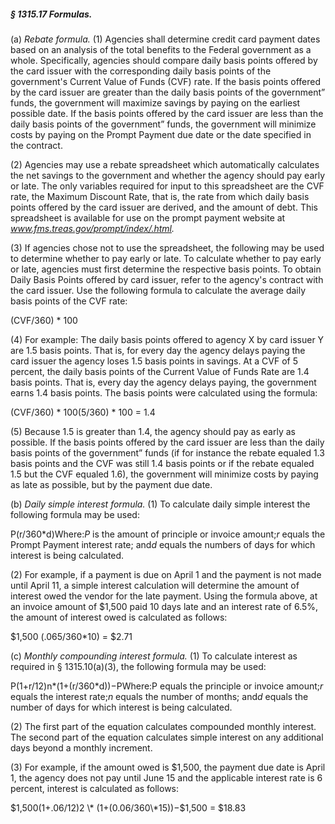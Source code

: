 ##### § 1315.17 Formulas. #####

(a) *Rebate formula.* (1) Agencies shall determine credit card payment dates based on an analysis of the total benefits to the Federal government as a whole. Specifically, agencies should compare daily basis points offered by the card issuer with the corresponding daily basis points of the government's Current Value of Funds (CVF) rate. If the basis points offered by the card issuer are greater than the daily basis points of the government” funds, the government will maximize savings by paying on the earliest possible date. If the basis points offered by the card issuer are less than the daily basis points of the government” funds, the government will minimize costs by paying on the Prompt Payment due date or the date specified in the contract.

(2) Agencies may use a rebate spreadsheet which automatically calculates the net savings to the government and whether the agency should pay early or late. The only variables required for input to this spreadsheet are the CVF rate, the Maximum Discount Rate, that is, the rate from which daily basis points offered by the card issuer are derived, and the amount of debt. This spreadsheet is available for use on the prompt payment website at *www.fms.treas.gov/prompt/index/.html.*

(3) If agencies chose not to use the spreadsheet, the following may be used to determine whether to pay early or late. To calculate whether to pay early or late, agencies must first determine the respective basis points. To obtain Daily Basis Points offered by card issuer, refer to the agency's contract with the card issuer. Use the following formula to calculate the average daily basis points of the CVF rate:

(CVF/360) \* 100

(4) For example: The daily basis points offered to agency X by card issuer Y are 1.5 basis points. That is, for every day the agency delays paying the card issuer the agency loses 1.5 basis points in savings. At a CVF of 5 percent, the daily basis points of the Current Value of Funds Rate are 1.4 basis points. That is, every day the agency delays paying, the government earns 1.4 basis points. The basis points were calculated using the formula:

(CVF/360) \* 100(5/360) \* 100 = 1.4

(5) Because 1.5 is greater than 1.4, the agency should pay as early as possible. If the basis points offered by the card issuer are less than the daily basis points of the government” funds (if for instance the rebate equaled 1.3 basis points and the CVF was still 1.4 basis points or if the rebate equaled 1.5 but the CVF equaled 1.6), the government will minimize costs by paying as late as possible, but by the payment due date.

(b) *Daily simple interest formula.* (1) To calculate daily simple interest the following formula may be used:

P(r/360\*d)Where:*P* is the amount of principle or invoice amount;*r* equals the Prompt Payment interest rate; and*d* equals the numbers of days for which interest is being calculated.

(2) For example, if a payment is due on April 1 and the payment is not made until April 11, a simple interest calculation will determine the amount of interest owed the vendor for the late payment. Using the formula above, at an invoice amount of $1,500 paid 10 days late and an interest rate of 6.5%, the amount of interest owed is calculated as follows:

$1,500 (.065/360\*10) = $2.71

(c) *Monthly compounding interest formula.* (1) To calculate interest as required in § 1315.10(a)(3), the following formula may be used:

P(1+r/12)n\*(1+(r/360\*d))−PWhere:P equals the principle or invoice amount;*r* equals the interest rate;*n* equals the number of months; and*d* equals the number of days for which interest is being calculated.

(2) The first part of the equation calculates compounded monthly interest. The second part of the equation calculates simple interest on any additional days beyond a monthly increment.

(3) For example, if the amount owed is $1,500, the payment due date is April 1, the agency does not pay until June 15 and the applicable interest rate is 6 percent, interest is calculated as follows:

$1,500(1+.06/12)2 \* (1+(0.06/360\*15))−$1,500 = $18.83